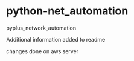# python-net_automation
pyplus_network_automation

Additional information added to readme

changes done on aws server
